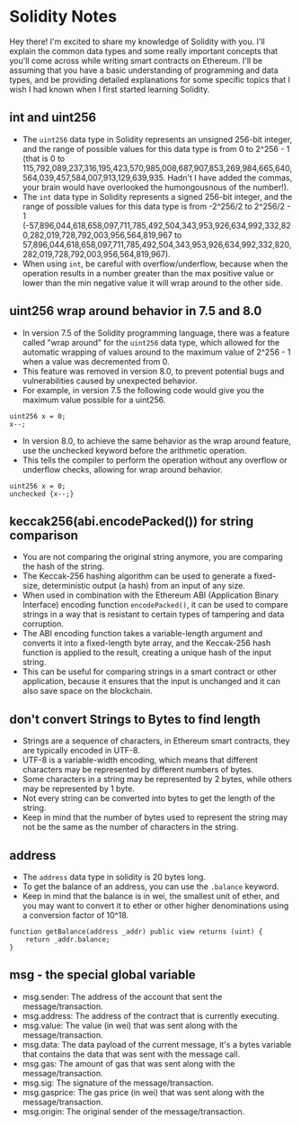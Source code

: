 # Solidity Notes

Hey there! I'm excited to share my knowledge of Solidity with you. I'll explain the common data types and some really important concepts that you'll come across while writing smart contracts on Ethereum. I'll be assuming that you have a basic understanding of programming and data types, and be providing detailed explanations for some specific topics that I wish I had known when I first started learning Solidity. 

## int and uint256
-  The ``uint256`` data type in Solidity represents an unsigned 256-bit integer, and the range of possible values for this data type is from 0 to 2^256 - 1 (that is 0 to 115,792,089,237,316,195,423,570,985,008,687,907,853,269,984,665,640,564,039,457,584,007,913,129,639,935. Hadn't I have added the commas, your brain would have overlooked the humongousnous of the number!).
- The ``int`` data type in Solidity represents a signed 256-bit integer, and the range of possible values for this data type is from -2^256/2 to 2^256/2 - 1 (-57,896,044,618,658,097,711,785,492,504,343,953,926,634,992,332,820,282,019,728,792,003,956,564,819,967 to 57,896,044,618,658,097,711,785,492,504,343,953,926,634,992,332,820,282,019,728,792,003,956,564,819,967).
- When using ``int``, be careful with overflow/underflow, because when the operation results in a number greater than the max positive value or lower than the min negative value it will wrap around to the other side.

## uint256 wrap around behavior in 7.5 and 8.0
- In version 7.5 of the Solidity programming language, there was a feature called "wrap around" for the ``uint256`` data type, which allowed for the automatic wrapping of values around to the maximum value of 2^256 - 1 when a value was decremented from 0. 
- This feature was removed in version 8.0, to prevent potential bugs and vulnerabilities caused by unexpected behavior.
- For example, in version 7.5 the following code would give you the maximum value possible for a uint256.

```
uint256 x = 0;
x--;
```

- In version 8.0, to achieve the same behavior as the wrap around feature, use the unchecked keyword before the arithmetic operation.
- This tells the compiler to perform the operation without any overflow or underflow checks, allowing for wrap around behavior.

```
uint256 x = 0;
unchecked {x--;}
```

## keccak256(abi.encodePacked()) for string comparison
- You are not comparing the original string anymore, you are comparing the hash of the string.
- The Keccak-256 hashing algorithm can be used to generate a fixed-size, deterministic output (a hash) from an input of any size. 
- When used in combination with the Ethereum ABI (Application Binary Interface) encoding function `encodePacked()`, it can be used to compare strings in a way that is resistant to certain types of tampering and data corruption. 
- The ABI encoding function takes a variable-length argument and converts it into a fixed-length byte array, and the Keccak-256 hash function is applied to the result, creating a unique hash of the input string. 
- This can be useful for comparing strings in a smart contract or other application, because it ensures that the input is unchanged and it can also save space on the blockchain.

## don't convert Strings to Bytes to find length
- Strings are a sequence of characters, in Ethereum smart contracts, they are typically encoded in UTF-8.
- UTF-8 is a variable-width encoding, which means that different characters may be represented by different numbers of bytes. 
- Some characters in a string may be represented by 2 bytes, while others may be represented by 1 byte.
- Not every string can be converted into bytes to get the length of the string.
- Keep in mind that the number of bytes used to represent the string may not be the same as the number of characters in the string.

## address

- The `address` data type in solidity is 20 bytes long.
- To get the balance of an address, you can use the `.balance` keyword.
- Keep in mind that the balance is in wei, the smallest unit of ether, and you may want to convert it to ether or other higher denominations using a conversion factor of 10^18.

```
function getBalance(address _addr) public view returns (uint) {
    return _addr.balance;
}
```

## msg - the special global variable

- msg.sender: The address of the account that sent the message/transaction.
- msg.address: The address of the contract that is currently executing.
- msg.value: The value (in wei) that was sent along with the message/transaction.
- msg.data: The data payload of the current message, it's a bytes variable that contains the data that was sent with the message call.
- msg.gas: The amount of gas that was sent along with the message/transaction.
- msg.sig: The signature of the message/transaction.
- msg.gasprice: The gas price (in wei) that was sent along with the message/transaction.
- msg.origin: The original sender of the message/transaction.
